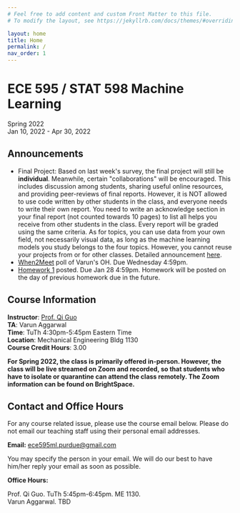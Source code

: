 ```yaml
---
# Feel free to add content and custom Front Matter to this file.
# To modify the layout, see https://jekyllrb.com/docs/themes/#overriding-theme-defaults

layout: home
title: Home
permalink: /
nav_order: 1
---
```

# ECE 595 / STAT 598 Machine Learning
Spring 2022  
Jan 10, 2022 - Apr 30, 2022  

## Announcements
- Final Project: Based on last week's survey, the final project will still be **individual**. Meanwhile, certain "collaborations" will be encouraged. This includes discussion among students, sharing useful online resources, and providing peer-reviews of final reports. However, it is NOT allowed to use code written by other students in the class, and everyone needs to write their own report. You need to write an acknowledge section in your final report (not counted towards 10 pages) to list all helps you receive from other students in the class. Every report will be graded using the same criteria. As for topics, you can use data from your own field, not necessarily visual data, as long as the machine learning models you study belongs to the four topics. However, you cannot reuse your projects from or for other classes. Detailed announcement [here](./assignments/project.html).
- [When2Meet](https://www.when2meet.com/?14112800-MjdZw) poll of Varun's OH. Due Wednesday 4:59pm. 
- [Homework 1](https://drive.google.com/file/d/1d4UNEztR2OLYk29nxQIG-JaU5h2Gky0y/view?usp=sharing) posted. Due Jan 28 4:59pm. Homework will be posted on the day of previous homework due in the future.

## Course Information
**Instructor**: [Prof. Qi Guo](https://qiguo.org)  
**TA**: Varun Aggarwal  
**Time**: TuTh 4:30pm-5:45pm Eastern Time  
**Location**: Mechanical Engineering Bldg 1130  
**Course Credit Hours**: 3.00

**For Spring 2022, the class is primarily offered in-person. However, the class will be live streamed on Zoom and recorded, so that students who have to isolate or quarantine can attend the class remotely. The Zoom information can be found on BrightSpace.**

## Contact and Office Hours
For any course related issue, please use the course email below. Please do not email our teaching staff using their personal email addresses.  

**Email:** [ece595ml.purdue@gmail.com](mailto:ece595ml.purdue@gmail.com)

You may specify the person in your email. We will do our best to have him/her reply your email as soon as possible.

**Office Hours:** 

Prof. Qi Guo. TuTh 5:45pm-6:45pm. ME 1130.  
Varun Aggarwal. TBD


<!-- ## Course Correspondences
There are several ways this course will send out correspondences. Their usages are described below.  
[Main Site:](https://ece595.qiguo.org/) Course information, homework posts, lecture notes/handouts, announcements.   
[BrightSpace:](https://purdue.brightspace.com/d2l/home/460528) Homework solutions, announcements.  
[GradeScope:](https://www.gradescope.com/courses/345155) Homework/quiz/final project submission, grades.  
[Piazza:](https://piazza.com/purdue/spring2022/ece595stat598) This term we will be using Piazza for class discussion. The system is highly catered to getting you help fast and efficiently from classmates, the TA, and myself. Rather than emailing questions to the teaching staff, I encourage you to post your questions on Piazza. Please let me know if you have trouble accessing Piazza.  
[Mailing List:](https://engineering.purdue.edu/ECN/mailman/admin/ece595ml-list) After enrollment, you will automatically be added to the course mailing list. It will send out all course announcements. If you do not receive emails from us, please let us know.  
[Course Calendar:]() Subscribe to the course calendar to get reminders on classes, homework due dates, etc. -->





